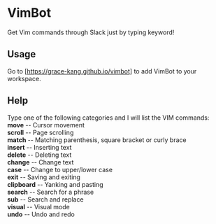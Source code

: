 # VimBot
Get Vim commands through Slack just by typing keyword!

## Usage
Go to [https://grace-kang.github.io/vimbot] to add VimBot to your workspace.

## Help
Type one of the following categories and I will list the VIM commands:  
    **move** -- Cursor movement  
**scroll** -- Page scrolling  
**match** -- Matching parenthesis, square bracket or curly brace  
**insert** -- Inserting text  
**delete** -- Deleting text  
**change** -- Change text  
**case** -- Change to upper/lower case  
**exit** -- Saving and exiting  
**clipboard** -- Yanking and pasting  
**search** -- Search for a phrase  
**sub** -- Search and replace  
**visual** -- Visual mode  
**undo** -- Undo and redo  
